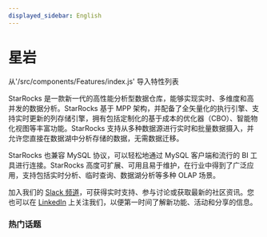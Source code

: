 ```yaml
---
displayed_sidebar: English
---
```


# 星岩

从'/src/components/Features/index.js' 导入特性列表

StarRocks 是一款新一代的高性能分析型数据仓库，能够实现实时、多维度和高并发的数据分析。StarRocks 基于 MPP 架构，并配备了全矢量化的执行引擎、支持实时更新的列存储引擎，拥有包括定制化的基于成本的优化器（CBO）、智能物化视图等丰富功能。StarRocks 支持从多种数据源进行实时和批量数据摄入，并允许您直接在数据湖中分析存储的数据，无需数据迁移。

StarRocks 也兼容 MySQL 协议，可以轻松地通过 MySQL 客户端和流行的 BI 工具进行连接。StarRocks 高度可扩展、可用且易于维护，在行业中得到了广泛应用，支持包括实时分析、临时查询、数据湖分析等多种 OLAP 场景。

加入我们的 [Slack 频道](https://join.slack.com/t/starrocks/shared_invite/zt-z5zxqr0k-U5lrTVlgypRIV8RbnCIAzg)，可获得实时支持、参与讨论或获取最新的社区资讯。您也可以在 [LinkedIn](https://www.linkedin.com/company/starrocks) 上关注我们，以便第一时间了解新功能、活动和分享的信息。


### 热门话题

<FeatureList language="English" />


